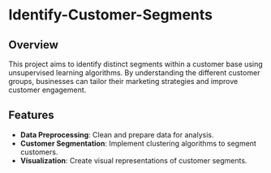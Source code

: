 # Identify-Customer-Segments

## Overview
This project aims to identify distinct segments within a customer base using unsupervised learning algorithms. By understanding the different customer groups, businesses can tailor their marketing strategies and improve customer engagement.

## Features
- **Data Preprocessing**: Clean and prepare data for analysis.
- **Customer Segmentation**: Implement clustering algorithms to segment customers.
- **Visualization**: Create visual representations of customer segments.
